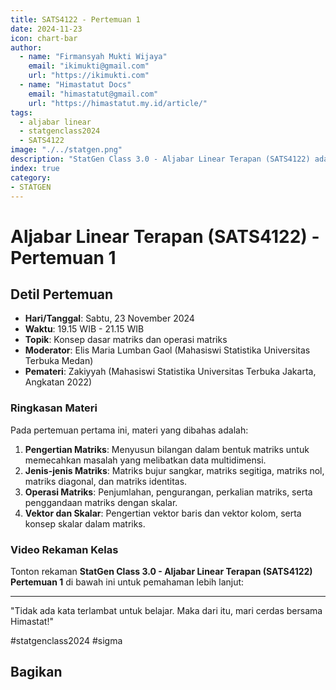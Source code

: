 ```yaml
--- 
title: SATS4122 - Pertemuan 1
date: 2024-11-23
icon: chart-bar
author:
  - name: "Firmansyah Mukti Wijaya"
    email: "ikimukti@gmail.com"
    url: "https://ikimukti.com"
  - name: "Himastatut Docs"
    email: "himastatut@gmail.com"
    url: "https://himastatut.my.id/article/"
tags:
  - aljabar linear
  - statgenclass2024
  - SATS4122
image: "./../statgen.png"
description: "StatGen Class 3.0 - Aljabar Linear Terapan (SATS4122) adalah program untuk memperkenalkan mahasiswa pada konsep dasar aljabar linear dan aplikasinya dalam statistika."
index: true
category: 
- STATGEN
--- 
```


# Aljabar Linear Terapan (SATS4122) - Pertemuan 1

## Detil Pertemuan

- **Hari/Tanggal**: Sabtu, 23 November 2024  
- **Waktu**: 19.15 WIB - 21.15 WIB  
- **Topik**: Konsep dasar matriks dan operasi matriks  
- **Moderator**: Elis Maria Lumban Gaol (Mahasiswi Statistika Universitas Terbuka Medan)  
- **Pemateri**: Zakiyyah (Mahasiswi Statistika Universitas Terbuka Jakarta, Angkatan 2022)

### Ringkasan Materi
Pada pertemuan pertama ini, materi yang dibahas adalah:
1. **Pengertian Matriks**: Menyusun bilangan dalam bentuk matriks untuk memecahkan masalah yang melibatkan data multidimensi.
2. **Jenis-jenis Matriks**: Matriks bujur sangkar, matriks segitiga, matriks nol, matriks diagonal, dan matriks identitas.
3. **Operasi Matriks**: Penjumlahan, pengurangan, perkalian matriks, serta penggandaan matriks dengan skalar.
4. **Vektor dan Skalar**: Pengertian vektor baris dan vektor kolom, serta konsep skalar dalam matriks.

### Video Rekaman Kelas
Tonton rekaman **StatGen Class 3.0 - Aljabar Linear Terapan (SATS4122) Pertemuan 1** di bawah ini untuk pemahaman lebih lanjut:

<VidStack  
  src="https://www.youtube.com/watch?v=gvqRKHsRInA&t=36s"  
  title="StatGen Class 3.0 - Aljabar Linear Terapan (SATS4122) Pertemuan 1"
/>

--- 

"Tidak ada kata terlambat untuk belajar. Maka dari itu, mari cerdas bersama Himastat!"

#statgenclass2024 #sigma


## Bagikan
<Share colorful />
<GitContributors />
<GitChangelog />